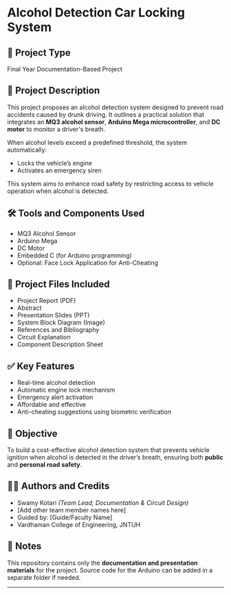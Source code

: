 # Alcohol Detection Car Locking System

## 📘 Project Type
Final Year Documentation-Based Project

## 📄 Project Description
This project proposes an alcohol detection system designed to prevent road accidents caused by drunk driving. It outlines a practical solution that integrates an **MQ3 alcohol sensor**, **Arduino Mega microcontroller**, and **DC motor** to monitor a driver's breath.

When alcohol levels exceed a predefined threshold, the system automatically:
- Locks the vehicle’s engine
- Activates an emergency siren

This system aims to enhance road safety by restricting access to vehicle operation when alcohol is detected.

## 🛠️ Tools and Components Used
- MQ3 Alcohol Sensor
- Arduino Mega
- DC Motor
- Embedded C (for Arduino programming)
- Optional: Face Lock Application for Anti-Cheating

## 📂 Project Files Included
- Project Report (PDF)
- Abstract
- Presentation Slides (PPT)
- System Block Diagram (Image)
- References and Bibliography
- Circuit Explanation
- Component Description Sheet

## ✅ Key Features
- Real-time alcohol detection
- Automatic engine lock mechanism
- Emergency alert activation
- Affordable and effective
- Anti-cheating suggestions using biometric verification

## 🧠 Objective
To build a cost-effective alcohol detection system that prevents vehicle ignition when alcohol is detected in the driver’s breath, ensuring both **public** and **personal road safety**.

## 👨‍💻 Authors and Credits
- Swamy Kotari *(Team Lead, Documentation & Circuit Design)*
- [Add other team member names here]
- Guided by: [Guide/Faculty Name]
- Vardhaman College of Engineering, JNTUH

## 📌 Notes
This repository contains only the **documentation and presentation materials** for the project. Source code for the Arduino can be added in a separate folder if needed.

---

